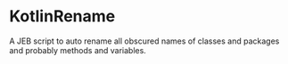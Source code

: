 # KotlinRename
A JEB script to auto rename all obscured names of classes and packages and probably methods and variables.
